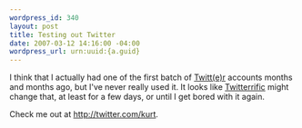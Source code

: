 ```yaml
--- 
wordpress_id: 340
layout: post
title: Testing out Twitter
date: 2007-03-12 14:16:00 -04:00
wordpress_url: urn:uuid:{a.guid}
---
```

<p>I think that I actually had one of the first batch of <a href="http://twitter.com/">Twitt(e)r</a> accounts months and months ago, but I've never really used it.  It looks like <a href="http://iconfactory.com/software/twitterrific">Twitterrific</a> might change that, at least for a few days,  or until I get bored with it again.</p>

<p>Check me out at <a href="http://twitter.com/kurt">http://twitter.com/kurt</a>.</p>
